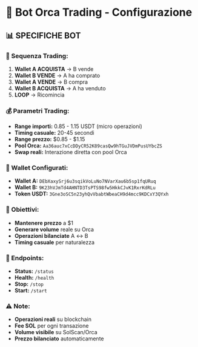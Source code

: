 # 🤖 Bot Orca Trading - Configurazione

## 📊 **SPECIFICHE BOT**

### **🔄 Sequenza Trading:**
1. **Wallet A ACQUISTA** → B vende
2. **Wallet B VENDE** → A ha comprato
3. **Wallet A VENDE** → B compra
4. **Wallet B ACQUISTA** → A ha venduto
5. **LOOP** → Ricomincia

### **💰 Parametri Trading:**
- **Range importi:** 0.85 - 1.15 USDT (micro operazioni)
- **Timing casuale:** 20-45 secondi
- **Range prezzo:** $0.85 - $1.15
- **Pool Orca:** `Aa36auc7xCcDDyCR52K89casQw9hTGuJVDmPusUYbcZS`
- **Swap reali:** Interazione diretta con pool Orca

### **👛 Wallet Configurati:**
- **Wallet A:** `DEbXaxySrj6u3sqikVoLuNo7NVarXau6b5sp1fqURuq`
- **Wallet B:** `9K23hVJmTd4AHNTD3TsPTS98fw5HkkCJvK1RxrKdRLu`
- **Token USDT:** `3Gne3oSC5n23yhQvVbabtWbeaCH9d4mcc9KDCxY3QYxh`

### **🎯 Obiettivi:**
- **Mantenere prezzo** a $1
- **Generare volume** reale su Orca
- **Operazioni bilanciate** A ↔ B
- **Timing casuale** per naturalezza

### **🚀 Endpoints:**
- **Status:** `/status`
- **Health:** `/health`
- **Stop:** `/stop`
- **Start:** `/start`

### **⚠️ Note:**
- **Operazioni reali** su blockchain
- **Fee SOL** per ogni transazione
- **Volume visibile** su SolScan/Orca
- **Prezzo bilanciato** automaticamente 